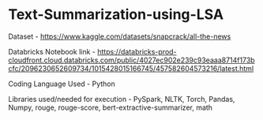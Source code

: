 # Text-Summarization-using-LSA

Dataset - https://www.kaggle.com/datasets/snapcrack/all-the-news

Databricks Notebook link - https://databricks-prod-cloudfront.cloud.databricks.com/public/4027ec902e239c93eaaa8714f173bcfc/2096230652609734/1015428015166745/457582604573216/latest.html

Coding Language Used - Python

Libraries used/needed for execution - PySpark, NLTK, Torch, Pandas, Numpy, rouge, rouge-score, bert-extractive-summarizer, math
